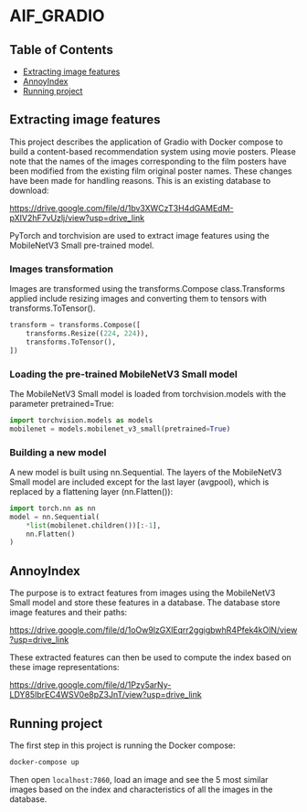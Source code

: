 # AIF_GRADIO


## Table of Contents
- [Extracting image features](#Extracting-image-features)
- [AnnoyIndex](#AnnoyIndex)
- [Running project](#Running-project)


## Extracting image features
This project describes the application of Gradio with Docker compose to build a content-based recommendation system using movie posters. Please note that the names of the images corresponding to the film posters have been modified from the existing film original poster names. These changes have been made for handling reasons. This is an existing database to download:

https://drive.google.com/file/d/1bv3XWCzT3H4dGAMEdM-pXIV2hF7vUzlj/view?usp=drive_link

PyTorch and torchvision are used to extract image features using the MobileNetV3 Small pre-trained model. 

### Images transformation

Images are transformed using the transforms.Compose class.Transforms applied include resizing images and converting them to tensors with transforms.ToTensor().

```python 
transform = transforms.Compose([
    transforms.Resize((224, 224)),
    transforms.ToTensor(),
])
```
### Loading the pre-trained MobileNetV3 Small model

The MobileNetV3 Small model is loaded from torchvision.models with the parameter pretrained=True:

```python 
import torchvision.models as models
mobilenet = models.mobilenet_v3_small(pretrained=True)
```

### Building a new model

A new model is built using nn.Sequential. The layers of the MobileNetV3 Small model are included except for the last layer (avgpool), which is replaced by a flattening layer (nn.Flatten()):

```python 
import torch.nn as nn
model = nn.Sequential(
    *list(mobilenet.children())[:-1],  
    nn.Flatten() 
)
```

## AnnoyIndex

The purpose is to extract features from images using the MobileNetV3 Small model and store these features in a database. The database store image features and their paths:

https://drive.google.com/file/d/1oOw9lzGXlEqrr2ggigbwhR4Pfek4kOlN/view?usp=drive_link

These extracted features can then be used to compute the index based on these image representations:

https://drive.google.com/file/d/1Pzy5arNy-LDY85IbrEC4WSV0e8pZ3JnT/view?usp=drive_link

## Running project

The first step in this project is running the Docker compose:

```bash
docker-compose up
```

Then open `localhost:7860`, load an image and see the 5 most similar images based on the index and characteristics of all the images in the database. 





